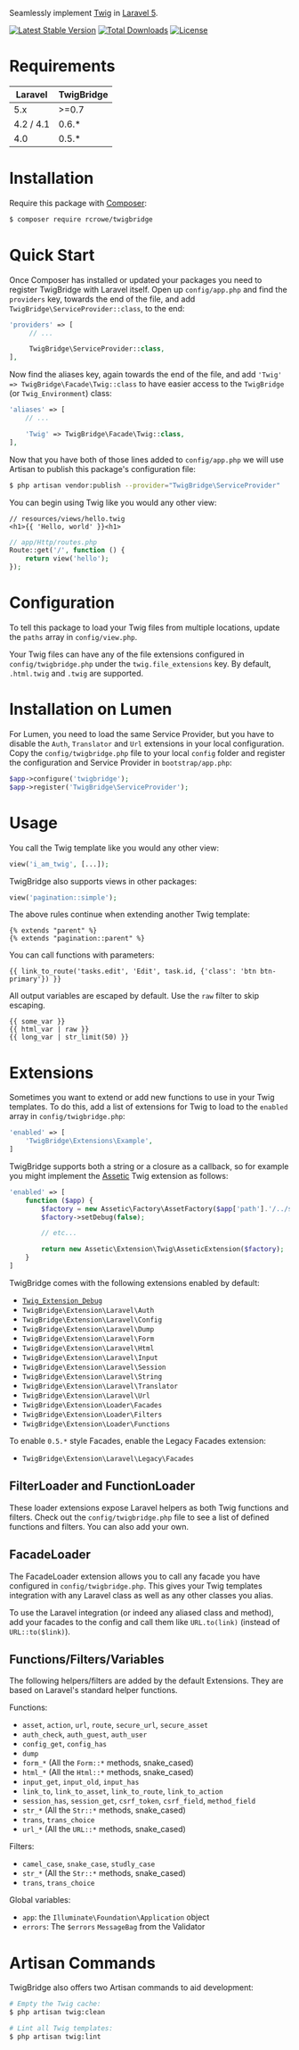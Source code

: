 Seamlessly implement [Twig](https://twig.symfony.com/) in [Laravel 5](https://laravel.com/).

[![Latest Stable Version](https://poser.pugx.org/rcrowe/twigbridge/v/stable.png)](https://packagist.org/packages/rcrowe/twigbridge)
[![Total Downloads](https://poser.pugx.org/rcrowe/twigbridge/downloads.png)](https://packagist.org/packages/rcrowe/twigbridge)
[![License](https://poser.pugx.org/rcrowe/twigbridge/license.png)](https://packagist.org/packages/rcrowe/twigbridge)

# Requirements

| Laravel   | TwigBridge |
| --------- | ---------- |
| 5.x       | >=0.7      |
| 4.2 / 4.1 | 0.6.*      |
| 4.0       | 0.5.*      |

# Installation
Require this package with [Composer](https://getcomposer.org/):

```bash
$ composer require rcrowe/twigbridge
```

# Quick Start
Once Composer has installed or updated your packages you need to register TwigBridge with
Laravel itself. Open up `config/app.php` and find the `providers` key, towards the end of
the file, and add `TwigBridge\ServiceProvider::class`, to the end:

```php
'providers' => [
     // ...

     TwigBridge\ServiceProvider::class,
],
```

Now find the aliases key, again towards the end of the file, and add 
`'Twig' => TwigBridge\Facade\Twig::class` to have easier access to the `TwigBridge`
(or `Twig_Environment`) class:

```php
'aliases' => [
    // ...

    'Twig' => TwigBridge\Facade\Twig::class,
],
```

Now that you have both of those lines added to `config/app.php` we will use Artisan to
publish this package's configuration file:

```bash
$ php artisan vendor:publish --provider="TwigBridge\ServiceProvider"
```

You can begin using Twig like you would any other view:

```twig
// resources/views/hello.twig
<h1>{{ 'Hello, world' }}<h1>
```

```php
// app/Http/routes.php
Route::get('/', function () {
    return view('hello');
});
```

# Configuration
To tell this package to load your Twig files from multiple locations, update the `paths` array
in `config/view.php`.

Your Twig files can have any of the file extensions configured in `config/twigbridge.php`
under the `twig.file_extensions` key. By default, `.html.twig` and `.twig` are supported.

# Installation on Lumen
For Lumen, you need to load the same Service Provider, but you have to disable the `Auth`,
`Translator` and `Url` extensions in your local configuration. Copy the `config/twigbridge.php`
file to your local `config` folder and register the configuration and Service Provider in
`bootstrap/app.php`:

```php
$app->configure('twigbridge'); 
$app->register('TwigBridge\ServiceProvider');
```

# Usage
You call the Twig template like you would any other view:

```php
view('i_am_twig', [...]);
```

TwigBridge also supports views in other packages:

```php
view('pagination::simple');
```

The above rules continue when extending another Twig template:

```twig
{% extends "parent" %}
{% extends "pagination::parent" %}
```

You can call functions with parameters:

```twig
{{ link_to_route('tasks.edit', 'Edit', task.id, {'class': 'btn btn-primary'}) }}
```

All output variables are escaped by default. Use the `raw` filter to skip escaping.

```twig
{{ some_var }}
{{ html_var | raw }}
{{ long_var | str_limit(50) }}
```

# Extensions
Sometimes you want to extend or add new functions to use in your Twig templates. To do this,
add a list of extensions for Twig to load to the `enabled` array in `config/twigbridge.php`:

```php
'enabled' => [
    'TwigBridge\Extensions\Example',
]
```

TwigBridge supports both a string or a closure as a callback, so for example you might
implement the [Assetic](https://github.com/kriswallsmith/assetic) Twig extension as
follows:

```php
'enabled' => [
    function ($app) {
        $factory = new Assetic\Factory\AssetFactory($app['path'].'/../some/path/');
        $factory->setDebug(false);

        // etc...

        return new Assetic\Extension\Twig\AsseticExtension($factory);
    }
]
```

TwigBridge comes with the following extensions enabled by default:

- [`Twig_Extension_Debug`](http://twig.sensiolabs.org/doc/extensions/debug.html)
- `TwigBridge\Extension\Laravel\Auth`
- `TwigBridge\Extension\Laravel\Config`
- `TwigBridge\Extension\Laravel\Dump`
- `TwigBridge\Extension\Laravel\Form`
- `TwigBridge\Extension\Laravel\Html`
- `TwigBridge\Extension\Laravel\Input`
- `TwigBridge\Extension\Laravel\Session`
- `TwigBridge\Extension\Laravel\String`
- `TwigBridge\Extension\Laravel\Translator`
- `TwigBridge\Extension\Laravel\Url`
- `TwigBridge\Extension\Loader\Facades`
- `TwigBridge\Extension\Loader\Filters`
- `TwigBridge\Extension\Loader\Functions`

To enable `0.5.*` style Facades, enable the Legacy Facades extension:
- `TwigBridge\Extension\Laravel\Legacy\Facades`

## FilterLoader and FunctionLoader

These loader extensions expose Laravel helpers as both Twig functions and filters. Check
out the `config/twigbridge.php` file to see a list of defined functions and filters. You
can also add your own.

## FacadeLoader

The FacadeLoader extension allows you to call any facade you have configured in
`config/twigbridge.php`. This gives your Twig templates integration with any Laravel class
as well as any other classes you alias.

To use the Laravel integration (or indeed any aliased class and method), add your facades
to the config and call them like `URL.to(link)` (instead of `URL::to($link)`).

## Functions/Filters/Variables

The following helpers/filters are added by the default Extensions. They are based on 
Laravel's standard helper functions.

Functions:
 * `asset`, `action`, `url`, `route`, `secure_url`, `secure_asset`
 * `auth_check`, `auth_guest`, `auth_user`
 * `config_get`, `config_has`
 * `dump`
 * `form_*` (All the `Form::*` methods, snake_cased)
 * `html_*` (All the `Html::*` methods, snake_cased)
 * `input_get`, `input_old`, `input_has`
 * `link_to`, `link_to_asset`, `link_to_route`, `link_to_action`
 * `session_has`, `session_get`, `csrf_token`, `csrf_field`, `method_field`
 * `str_*` (All the `Str::*` methods, snake_cased)
 * `trans`, `trans_choice`
 * `url_*` (All the `URL::*` methods, snake_cased)

Filters:
 * `camel_case`, `snake_case`, `studly_case`
 * `str_*` (All the `Str::*` methods, snake_cased)
 * `trans`, `trans_choice`

Global variables:
 * `app`: the `Illuminate\Foundation\Application` object
 * `errors`: The `$errors` `MessageBag` from the Validator

# Artisan Commands

TwigBridge also offers two Artisan commands to aid development:

```bash
# Empty the Twig cache:
$ php artisan twig:clean

# Lint all Twig templates:
$ php artisan twig:lint
```

